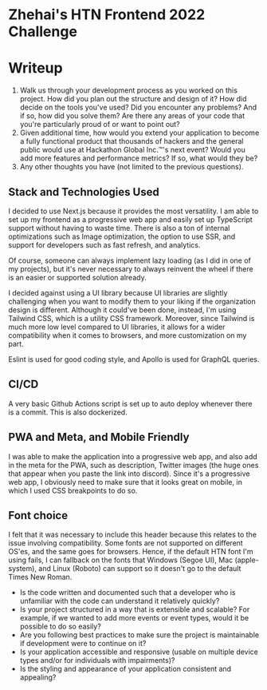 # Zhehai's HTN Frontend 2022 Challenge

# Writeup
1. Walk us through your development process as you worked on this project. How did you plan out the structure and design of it? How did decide on the tools you've used? Did you encounter any problems? And if so, how did you solve them? Are there any areas of your code that you're particularly proud of or want to point out?
2. Given additional time, how would you extend your application to become a fully functional product that thousands of hackers and the general public would use at Hackathon Global Inc.™'s next event? Would you add more features and performance metrics? If so, what would they be?
3. Any other thoughts you have (not limited to the previous questions).

## Stack and Technologies Used

I decided to use Next.js because it provides the most versatility. I am 
able to set up my frontend as a progressive web app and easily set up TypeScript support without having to waste time. There is also a ton of internal optimizations such as Image optimization, the option to use SSR, and support for developers such as fast refresh, and analytics.

Of course, someone can always implement lazy loading (as I did in one of my projects), 
but it's never necessary to always reinvent the wheel if there is an easier or supported solution already.

I decided against using a UI library because UI libraries are slightly challenging when you want to modify them to your liking if the organization design is different. Although it could've been done, instead, I'm using Tailwind CSS, which is a utility CSS framework. Moreover, since Tailwind is much more low level compared to UI libraries, it allows for a wider compatibility when it comes to browsers, and more customization on my part. 

Eslint is used for good coding style, and Apollo is used for GraphQL queries.

## CI/CD

A very basic Github Actions script is set up to auto deploy whenever there is a commit.
This is also dockerized.

## PWA and Meta, and Mobile Friendly

I was able to make the application into a progressive web app, and also add in the meta for the PWA, such as description, Twitter images (the huge ones that appear when you paste the link into discord). Since it's a progressive web app, I obviously
need to make sure that it looks great on mobile, in which I used CSS breakpoints to do so.

## Font choice

I felt that it was necessary to include this header because this relates to the issue involving compatibility. Some fonts are not supported on different OS'es, and the same goes for browsers.
Hence, if the default HTN font I'm using fails, I can fallback on the fonts that Windows (Segoe UI), Mac (apple-system), and Linux (Roboto) can support so it doesn't go to the default Times New Roman.

- Is the code written and documented such that a developer who is unfamiliar with the code can understand it relatively quickly?
- Is your project structured in a way that is extensible and scalable? For example, if we wanted to add more events or event types, would it be possible to do so easily?
- Are you following best practices to make sure the project is maintainable if development were to continue on it?
- Is your application accessible and responsive (usable on multiple device types and/or for individuals with impairments)?
- Is the styling and appearance of your application consistent and appealing?